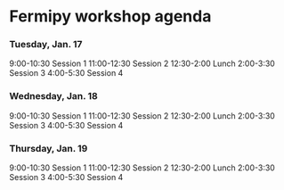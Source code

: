 # Fermipy workshop agenda

### Tuesday, Jan. 17

9:00-10:30   Session 1
11:00-12:30   Session 2
12:30-2:00  Lunch
2:00-3:30 Session 3
4:00-5:30 Session 4


### Wednesday, Jan. 18

9:00-10:30   Session 1
11:00-12:30   Session 2
12:30-2:00  Lunch
2:00-3:30 Session 3
4:00-5:30 Session 4


### Thursday, Jan. 19

9:00-10:30   Session 1
11:00-12:30   Session 2
12:30-2:00  Lunch
2:00-3:30 Session 3
4:00-5:30 Session 4
